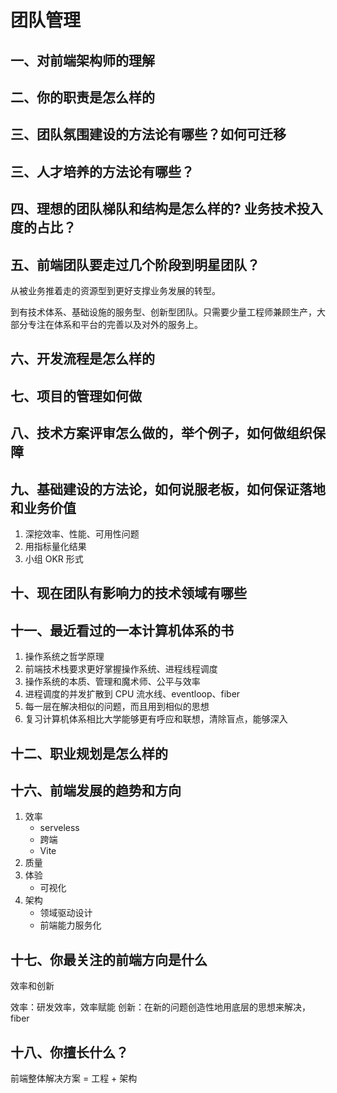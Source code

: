 # 团队管理

## 一、对前端架构师的理解

## 二、你的职责是怎么样的

## 三、团队氛围建设的方法论有哪些？如何可迁移

## 三、人才培养的方法论有哪些？

## 四、理想的团队梯队和结构是怎么样的? 业务技术投入度的占比？

## 五、前端团队要走过几个阶段到明星团队？

从被业务推着走的资源型到更好支撑业务发展的转型。

到有技术体系、基础设施的服务型、创新型团队。只需要少量工程师兼顾生产，大部分专注在体系和平台的完善以及对外的服务上。

## 六、开发流程是怎么样的

## 七、项目的管理如何做

## 八、技术方案评审怎么做的，举个例子，如何做组织保障

## 九、基础建设的方法论，如何说服老板，如何保证落地和业务价值

1. 深挖效率、性能、可用性问题
2. 用指标量化结果
3. 小组 OKR 形式

## 十、现在团队有影响力的技术领域有哪些

## 十一、最近看过的一本计算机体系的书

1. 操作系统之哲学原理
2. 前端技术栈要求更好掌握操作系统、进程线程调度
3. 操作系统的本质、管理和魔术师、公平与效率
4. 进程调度的并发扩散到 CPU 流水线、eventloop、fiber
5. 每一层在解决相似的问题，而且用到相似的思想
6. 复习计算机体系相比大学能够更有呼应和联想，清除盲点，能够深入

## 十二、职业规划是怎么样的

## 十六、前端发展的趋势和方向

1. 效率
   - serveless
   - 跨端
   - Vite
2. 质量
3. 体验
   - 可视化
4. 架构
   - 领域驱动设计
   - 前端能力服务化

## 十七、你最关注的前端方向是什么

效率和创新

效率：研发效率，效率赋能
创新：在新的问题创造性地用底层的思想来解决，fiber

## 十八、你擅长什么？

前端整体解决方案 = 工程 + 架构
